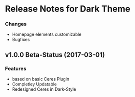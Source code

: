 # Release Notes for Dark Theme

### Changes
- Homepage elements customizable
- Bugfixes

## v1.0.0 Beta-Status (2017-03-01)

### Features

- based on basic Ceres Plugin
- Completley Updatable
- Redesigned Ceres in Dark-Style
